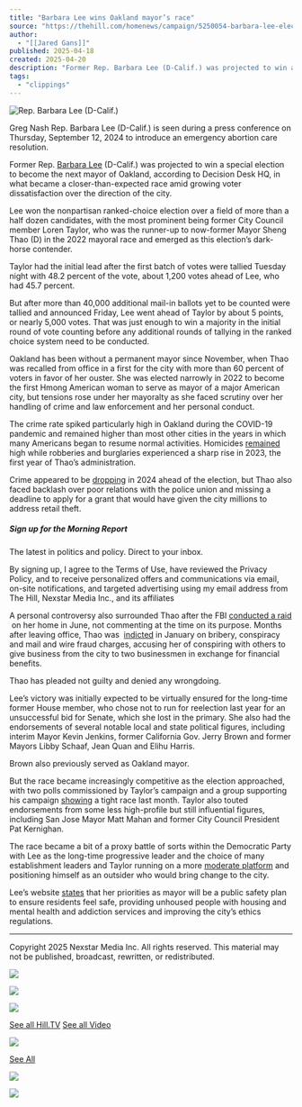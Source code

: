 ```yaml
---
title: "Barbara Lee wins Oakland mayor’s race"
source: "https://thehill.com/homenews/campaign/5250054-barbara-lee-elected-oakland/"
author:
  - "[[Jared Gans]]"
published: 2025-04-18
created: 2025-04-20
description: "Former Rep. Barbara Lee (D-Calif.) was projected to win a special election to become the next mayor of Oakland, according to Decision Desk HQ, in what became a closer-than-expected race amid growing voter dissatisfaction over the direction of the city. Lee won the nonpartisan ranked-choice election over a field of more than a half dozen candidates, with…"
tags:
  - "clippings"
---
```

![Rep. Barbara Lee (D-Calif.)](https://i0.wp.com/thehill.com/wp-content/uploads/sites/2/2024/09/leebarbara_091224gn01_w.jpg?w=2000&ssl=1)

Greg Nash Rep. Barbara Lee (D-Calif.) is seen during a press conference on Thursday, September 12, 2024 to introduce an emergency abortion care resolution.

Former Rep. [Barbara Lee](https://thehill.com/people/barbara-lee/) (D-Calif.) was projected to win a special election to become the next mayor of Oakland, according to Decision Desk HQ, in what became a closer-than-expected race amid growing voter dissatisfaction over the direction of the city.

Lee won the nonpartisan ranked-choice election over a field of more than a half dozen candidates, with the most prominent being former City Council member Loren Taylor, who was the runner-up to now-former Mayor Sheng Thao (D) in the 2022 mayoral race and emerged as this election’s dark-horse contender.

Taylor had the initial lead after the first batch of votes were tallied Tuesday night with 48.2 percent of the vote, about 1,200 votes ahead of Lee, who had 45.7 percent.

But after more than 40,000 additional mail-in ballots yet to be counted were tallied and announced Friday, Lee went ahead of Taylor by about 5 points, or nearly 5,000 votes. That was just enough to win a majority in the initial round of vote counting before any additional rounds of tallying in the ranked choice system need to be conducted.

Oakland has been without a permanent mayor since November, when Thao was recalled from office in a first for the city with more than 60 percent of voters in favor of her ouster. She was elected narrowly in 2022 to become the first Hmong American woman to serve as mayor of a major American city, but tensions rose under her mayoralty as she faced scrutiny over her handling of crime and law enforcement and her personal conduct.

The crime rate spiked particularly high in Oakland during the COVID-19 pandemic and remained higher than most other cities in the years in which many Americans began to resume normal activities. Homicides [remained](https://cityofoakland2.app.box.com/s/sjiq7usfy27gy9dfe51hp8arz5l1ixad/file/1404598604813) high while robberies and burglaries experienced a sharp rise in 2023, the first year of Thao’s administration.

Crime appeared to be [dropping](https://oaklandside.org/2024/08/13/violent-crime-oakland-and-nationwide-declining-2024/) in 2024 ahead of the election, but Thao also faced backlash over poor relations with the police union and missing a deadline to apply for a grant that would have given the city millions to address retail theft.

##### Sign up for the Morning Report

The latest in politics and policy. Direct to your inbox.

By signing up, I agree to the Terms of Use, have reviewed the Privacy Policy, and to receive personalized offers and communications via email, on-site notifications, and targeted advertising using my email address from The Hill, Nexstar Media Inc., and its affiliates

A personal controversy also surrounded Thao after the FBI [conducted a raid](https://thehill.com/homenews/ap/ap-u-s-news/ap-fbi-raids-homes-in-oakland-california-including-one-belonging-to-the-citys-mayor/)  on her home in June, not commenting at the time on its purpose. Months after leaving office, Thao was  [indicted](https://www.nbcbayarea.com/news/local/east-bay/sheng-thao-bribery-fraud-charges/3764224/) in January on bribery, conspiracy and mail and wire fraud charges, accusing her of conspiring with others to give business from the city to two businessmen in exchange for financial benefits.

Thao has pleaded not guilty and denied any wrongdoing.

Lee’s victory was initially expected to be virtually ensured for the long-time former House member, who chose not to run for reelection last year for an unsuccessful bid for Senate, which she lost in the primary. She also had the endorsements of several notable local and state political figures, including interim Mayor Kevin Jenkins, former California Gov. Jerry Brown and former Mayors Libby Schaaf, Jean Quan and Elihu Harris.

Brown also previously served as Oakland mayor.

But the race became increasingly competitive as the election approached, with two polls commissioned by Taylor’s campaign and a group supporting his campaign [showing](https://oaklandside.org/2025/03/28/campaign-notebook-misleading-oakland-campaign-ads-plus-endorsements-and-polls/) a tight race last month. Taylor also touted endorsements from some less high-profile but still influential figures, including San Jose Mayor Matt Mahan and former City Council President Pat Kernighan.

The race became a bit of a proxy battle of sorts within the Democratic Party with Lee as the long-time progressive leader and the choice of many establishment leaders and Taylor running on a more [moderate platform](https://lorenforoakland.com/policy_priorities/) and positioning himself as an outsider who would bring change to the city.

Lee’s website [states](https://barbaralee4oakland.com/priorities) that her priorities as mayor will be a public safety plan to ensure residents feel safe, providing unhoused people with housing and mental health and addiction services and improving the city’s ethics regulations.

---

Copyright 2025 Nexstar Media Inc. All rights reserved. This material may not be published, broadcast, rewritten, or redistributed.

![](https://thehill.com/wp-content/uploads/sites/2/2025/04/A-BLOCK-THUMB-041825.jpg?w=640&h=360&crop=1)

![](https://thehill.com/wp-content/uploads/sites/2/2025/04/C-BLOCK-THUMB.jpg?w=320&h=180&crop=1)

![](https://thehill.com/wp-content/uploads/sites/2/2025/04/FULL-SHOW-THUMB-041625.jpg?w=320&h=180&crop=1)

[See all Hill.TV](https://thehill.com/hilltv) [See all Video](https://thehill.com/video)

![](https://thehill.com/wp-content/uploads/sites/2/2025/04/Generational_Manchester_AP_RossDFranklin.jpeg?w=320&h=180&crop=1)

[See All](https://thehill.com/)

[![](https://thehill.com/wp-content/uploads/sites/2/2025/02/Podcast-CoverBlue-Rising.jpg?w=300)](https://cms.megaphone.fm/channel/HLIHH6796036878?selected=HLIHH7865034999)

[![](https://thehill.com/wp-content/uploads/sites/2/2025/02/Podcast-CoverBlue-DailyDebrief.jpg?w=300)](https://cms.megaphone.fm/channel/the-hill-daily-debrief?selected=HLIHH9208909215)